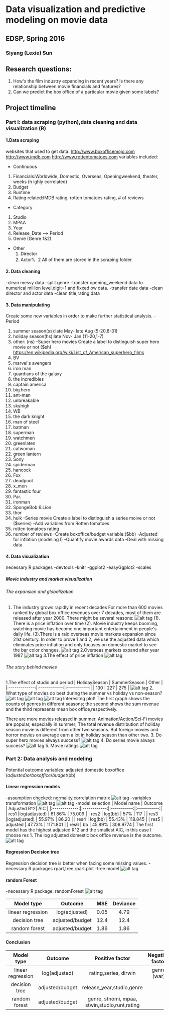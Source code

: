 # Data visualization and predictive modeling on movie data
## EDSP, Spring 2016
### Siyang (Lexie) Sun

## Research questions:
1) How's the film industry expanding in recent years? Is there any relationship between movie financials and features?
2) Can we predict the box office of a particular movie given some labels?

## Project timeline
### Part I: data scraping (python),data cleaning and data visualization (R)
#### 1.Data scraping
websites that used to get data:
http://www.boxofficemojo.com
http://www.imdb.com
http://www.rottentomatoes.com
variables included:
-  Continuous
  1. Financials:Worldwide, Domestic, Overseas, Openingweekend, theater, weeks (h
ighly correlated)
  2. Budget
  3. Runtime
  4. Rating related:IMDB rating, rotten tomatoes rating, # of reviews
-  Category
  1. Studio
  2. MPAA
  3. Year
  4. Release_Date --> Period
  5. Genre (Genre 1&2)
- Other
  1. Director
  2. Actor1，2
All of them are stored in the scraping folder.
#### 2. Data cleaning
-clean messy data
-split genre
-transfer opening_weekend data to numerical million level,digit=1 and fixxed ow data.
-transfer date data
-clean director and actor data
-clean title,rating  data
#### 3. Data manipulating
Create some new variables in order to make further statistical analysis.
-Period
  1. summer season(ss):late May- late Aug (5-20,8-31)
  2. holiday season(hs):late Nov- Jan (11-20,1-7)
  3. other: (ns)
-Super hero movies
Create a label to distinguish super hero movie or not ($sh)
https://en.wikipedia.org/wiki/List_of_American_superhero_films
1. BV
  1. marvel's avengers
  2. iron man
  3. guardians of the galaxy
  4. the incredibles
  5. captain america
  6. big hero
  7. ant-man
  8. unbreakable
  9. skyhigh
2. WB
  1. the dark knight
  2. man of steel
  3. batman
  4. superman
  5. watchmen
  6. greenlaten
  7. catwoman
  8. green lantern
3. Sony
  1. spiderman
  2. hancock
4. Fox
  1. deadpool
  2. x_men
  3. fantastic four
5. Par.
  1. ironman
  2. SpongeBob
6.Lion
  1. thor
  2. hulk
-Series movie
Create a label to distinguish a series moive or not ($series)
-Add variables from Rotten tomatoes
  1. rotten tomatoes rating
  2. number of reviews
-Create boxoffice/budget variable:($bb)
-Adjusted for inflation (modeling I)
-Quantify movie awards data
-Deal with missing data

#### 4. Data visualization
necessary R packages
-devtools
-knitr
-ggplot2
-easyGgplot2
-scales
##### Movie industry and market visualization
###### The expansion and globalization
1. The industry grows rapidly in recent decades
For more than 600 movies ranked by global box office revenues over 7 decades, most of them are released after year 2000. There might be several reasons:
![alt tag](https://github.com/edsp2016/LexieProject/blob/master/Rproject/pics/year.jpeg)
(1). There is a price inflation over time
(2). Movie industry keeps booming, watching movie has become one important entertainment in people's daily life.
(3).There is a raid overseas movie markets expansion since 21st century.
In order to prove 1 and 2, we use the adjusted data which eliminates price inflation and only focuses on domestic market to see the bar color changes.
![alt tag](https://github.com/edsp2016/LexieProject/blob/master/Rproject/pics/group_by_year.jpeg)
2.Overseas markets expand after year 1987
![alt tag](https://github.com/edsp2016/LexieProject/blob/master/Rproject/pics/over%20seas%20market.jpeg)
3.The effect of price inflation
![alt tag](https://github.com/edsp2016/LexieProject/blob/master/Rproject/pics/inflation.jpeg)
###### The story behind movies
1.The effect of studio and period
| HolidaySeason | SummerSeason |    Other    |
|:-------------:|:------------:|:-----------:|
|      130      |     227      |     275     |
![alt tag](https://github.com/edsp2016/LexieProject/blob/master/Rproject/pics/studio.jpeg)
2. What type of movies do best during the summer vs holiday vs non-season?
![alt tag](https://github.com/edsp2016/LexieProject/blob/master/Rproject/pics/genre_season.jpeg)
![alt tag](https://github.com/edsp2016/LexieProject/blob/master/Rproject/pics/sum_genre_season.jpeg)
![alt tag](https://github.com/edsp2016/LexieProject/blob/master/Rproject/pics/avg_genre_season.jpeg)
Interesitng plot!
The first graph shows the counts of genres in different seasons;
the second shows the sum revenue and the third represents mean box office,respectively.

There are more movies released in summer.
Animation/Action/Sci-Fi movies are popular, especially in summer;
The total revenue distribution of holiday season movie is different from other two seasons.
But foreign movies and horror movies on average earn a lot in holiday season than other two.
3. Do super hero movies always success?
![alt tag](https://github.com/edsp2016/LexieProject/blob/master/Rproject/pics/superhero.jpeg)
4. Do series movie always success?
![alt tag](https://github.com/edsp2016/LexieProject/blob/master/Rproject/pics/series.jpeg)
5. Movie ratings
![alt tag](https://github.com/edsp2016/LexieProject/blob/master/Rproject/pics/ratings.jpeg)
### Part 2: Data analysis and modeling
Potential outcome variables: adjusted domestic boxoffice ($adjusted)
or boxoffice/budget ($bb)
#### Linear regression models
-assumption checked: normality,correlation matrix
![alt tag](https://github.com/edsp2016/LexieProject/blob/master/Rproject/pics/correlation.jpeg)
-variables transformation
![alt tag](https://github.com/edsp2016/LexieProject/blob/master/Rproject/pics/adjusted.jpeg)
![alt tag](https://github.com/edsp2016/LexieProject/blob/master/Rproject/pics/log%20adjusted.jpeg)
-model selection
| Model name    |    Outcome   | Adjusted R^2|     AIC     |
|:-------------:|:------------:|:-----------:|:-----------:|
|      res1     |log(adjusted) |     61.86%  |   75.009    |
|      res2     |   log(bb)    |       57%   |     117     |
|      res3     |log(adjusted) |     55.97%  |    86.20    |
|      res4     |   log(bb)    |     55.43%  |   118.845   |
|      res5     |   adjusted   |     47.73%  |  1171.801   |
|      res6     |      bb      |     45.89%  |  308.9774   |
The first model has the highest adjusted R^2 and the smallest AIC, in this case I choose res 1.
The log adjusted domestic box office revenue is the outcome.
![alt tag](https://github.com/edsp2016/LexieProject/blob/master/Rproject/pics/residuals.jpeg)
#### Regression Decision tree
Regression decision tree is better when facing some missing values.
-necessary R packages
rpart,tree,rpart.plot
-tree model
![alt tag](https://github.com/edsp2016/LexieProject/blob/master/Rproject/pics/rpart_tree.jpeg)

#### random Forest
-necessary R package: randomForest
![alt tag](https://github.com/edsp2016/LexieProject/blob/master/Rproject/pics/forest.jpeg)

|   Model type    |     Outcome    |      MSE      |    Deviance   |
|:---------------:|:--------------:|:-------------:|:-------------:|
|linear regression|  log(adjusted) |      0.05     |      4.79     |
| decision tree   |adjusted/budget |      12.4     |      12.4     |
| random forest   |adjusted/budget |      1.86     |      1.86     |
#### Conclusion
|   Model type    |     Outcome    |    Positive factor    |    Negative factor    |
|:---------------:|:--------------:|:---------------------:|:---------------------:|
|linear regression|  log(adjusted) | rating,series, dirwin |      genre (war)      |
| decision tree   |adjusted/budget |         release_year,studio,genre             |
| random forest   |adjusted/budget | genre, stnomi, mpaa, stwin,studio,runt,rating




